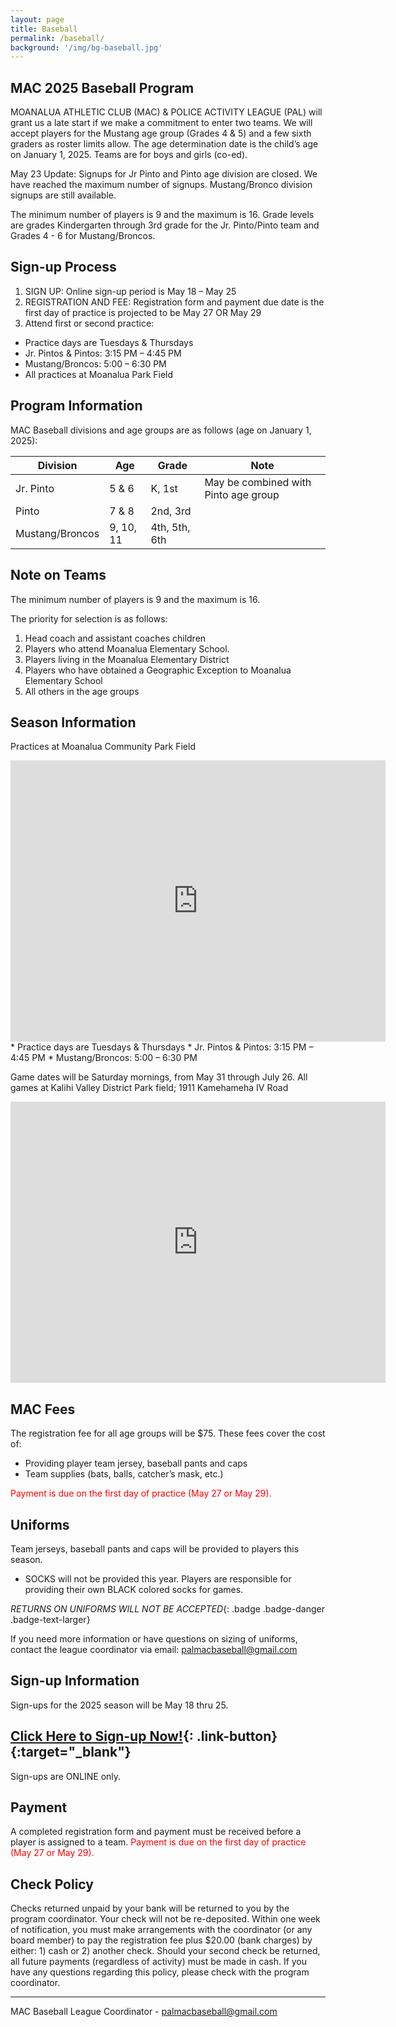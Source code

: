 ```yaml
---
layout: page
title: Baseball
permalink: /baseball/
background: '/img/bg-baseball.jpg'
---
```


MAC 2025 Baseball Program
----------------------------------
MOANALUA ATHLETIC CLUB (MAC) & POLICE ACTIVITY LEAGUE (PAL) will grant us a late start if we make a commitment to enter two teams.
We will accept players for the Mustang age group (Grades 4 & 5) and a few sixth graders as roster limits allow.
The age determination date is the child’s age on January 1, 2025.
Teams are for boys and girls (co-ed).

May 23 Update: Signups for Jr Pinto and Pinto age division are closed. We have reached the maximum number of signups. Mustang/Bronco division signups are still available.

The minimum number of players is 9 and the maximum is 16.
Grade levels are grades Kindergarten through 3rd grade for the Jr. Pinto/Pinto team and Grades 4 - 6 for Mustang/Broncos.

Sign-up Process
---------------
1. SIGN UP: Online sign-up period is May 18 – May 25 
1. REGISTRATION AND FEE: Registration form and payment due date is the first day of practice is projected to be May 27 OR May 29
1. Attend first or second practice: 
- Practice days are Tuesdays & Thursdays
- Jr. Pintos & Pintos: 3:15 PM – 4:45 PM
- Mustang/Broncos: 5:00 – 6:30 PM
- All practices at Moanalua Park Field

Program Information
-------------------
MAC Baseball divisions and age groups are as follows (age on January 1, 2025):

| Division | Age | Grade | Note |
|---|---|---|---|
| Jr. Pinto  | 5 & 6 | K, 1st | May be combined with Pinto age group |
| Pinto | 7 & 8 | 2nd, 3rd | |
| Mustang/Broncos | 9, 10, 11 | 4th, 5th, 6th | |

Note on Teams
-------------
The minimum number of players is 9 and the maximum is 16.

The priority for selection is as follows:
1. Head coach and assistant coaches children
1. Players who attend Moanalua Elementary School.
1. Players living in the Moanalua Elementary District
1. Players who have obtained a Geographic Exception to Moanalua Elementary School
1. All others in the age groups

Season Information
------------------
Practices at Moanalua Community Park Field 
<iframe src="https://www.google.com/maps/embed?pb=!1m18!1m12!1m3!1d1858.0167616242531!2d-157.89567204340912!3d21.34917289323016!2m3!1f0!2f0!3f0!3m2!1i1024!2i768!4f13.1!3m3!1m2!1s0x7c006ede7e077d47%3A0x75998e456510b11b!2sMoanalua%20Community%20Park!5e0!3m2!1sen!2sus!4v1747508402596!5m2!1sen!2sus" width="600" height="450" style="border:0;" allowfullscreen="" loading="lazy" referrerpolicy="no-referrer-when-downgrade"></iframe>
* Practice days are Tuesdays & Thursdays
* Jr. Pintos & Pintos: 3:15 PM – 4:45 PM
* Mustang/Broncos: 5:00 – 6:30 PM

Game dates will be Saturday mornings, from May 31 through July 26.
All games at Kalihi Valley District Park field; 1911 Kamehameha IV Road

<iframe src="https://www.google.com/maps/embed?pb=!1m18!1m12!1m3!1d3716.1857730667098!2d-157.8720106884128!3d21.34316637682242!2m3!1f0!2f0!3f0!3m2!1i1024!2i768!4f13.1!3m3!1m2!1s0x7c006e900986e08d%3A0xab4451428b08f95f!2sKalihi%20Valley%20District%20Park!5e0!3m2!1sen!2sus!4v1747508152180!5m2!1sen!2sus" width="600" height="450" style="border:0;" allowfullscreen="" loading="lazy" referrerpolicy="no-referrer-when-downgrade"></iframe>

MAC Fees
----
The registration fee for all age groups will be $75.
These fees cover the cost of:

* Providing player team jersey, baseball pants and caps
* Team supplies (bats, balls, catcher’s mask, etc.)

<span style="color:red">Payment is due on the first day of practice (May 27 or May 29).</span>

Uniforms
--------
Team jerseys, baseball pants and caps will be provided to players this season.

* SOCKS will not be provided this year. Players are responsible for providing their own BLACK colored socks for games. 

*RETURNS ON UNIFORMS WILL NOT BE ACCEPTED*{: .badge .badge-danger .badge-text-larger}   

If you need more information or have questions on sizing of uniforms, contact the league coordinator via email:
[palmacbaseball@gmail.com](mailto:palmacbaseball@gmail.com) 

Sign-up Information
------------
Sign-ups for the 2025 season will be May 18 thru 25. 

## [Click Here to Sign-up Now!](https://forms.gle/V877Yybtefu3ik8Z7){: .link-button}{:target="_blank"}

Sign-ups are ONLINE only.

Payment
------------
A completed registration form and payment must be received before a player is assigned to a team.
<span style="color:red">Payment is due on the first day of practice (May 27 or May 29).</span>

Check Policy
------------
Checks returned unpaid by your bank will be returned to you by the program coordinator.
Your check will not be re-deposited.
Within one week of notification, you must make arrangements with the coordinator (or any board member) to pay the registration fee plus $20.00 (bank charges) by either: 1) cash or 2) another check.
Should your second check be returned, all future payments (regardless of activity) must be made in cash.
If you have any questions regarding this policy, please check with the program coordinator.

---

MAC Baseball League Coordinator - [palmacbaseball@gmail.com](mailto:palmacbaseball@gmail.com) 
